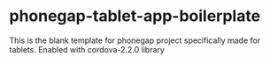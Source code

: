 phonegap-tablet-app-boilerplate
===============================

This is the blank template for phonegap project specifically made for tablets. Enabled with cordova-2.2.0 library